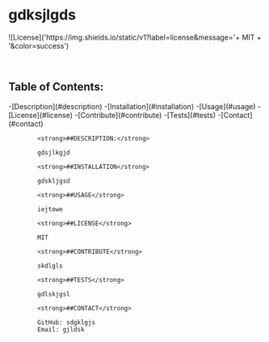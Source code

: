 <h1>gdksjlgds</h1>
            <p>![License]('https://img.shields.io/static/v1?label=license&message='+ MIT + '&color=success')</p>
            <br/>
            <h2>Table of Contents:</h2>
            -[Description](#description)
            -[Installation](#installation)
            -[Usage](#usage)
            -[License](#license)
            -[Contribute](#contribute)
            -[Tests](#tests)
            -[Contact](#contact)
        
            <strong>##DESCRIPTION:</strong>
        
            gdsjlkgjd
        
            <strong>##INSTALLATION</strong>
        
            gdskljgsd
        
            <strong>##USAGE</strong>
        
            iejtowe
        
            <strong>##LICENSE</strong>
        
            MIT
        
            <strong>##CONTRIBUTE</strong>
        
            skdlgls
        
            <strong>##TESTS</strong>
        
            gdlskjgsl
        
            <strong>##CONTACT</strong>
        
            GitHub: sdgklgjs
            Email: gjldsk
            